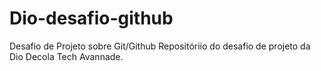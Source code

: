 # Dio-desafio-github
Desafio de Projeto sobre Git/Github
Repositóriio do desafio de projeto da Dio Decola Tech Avannade.
